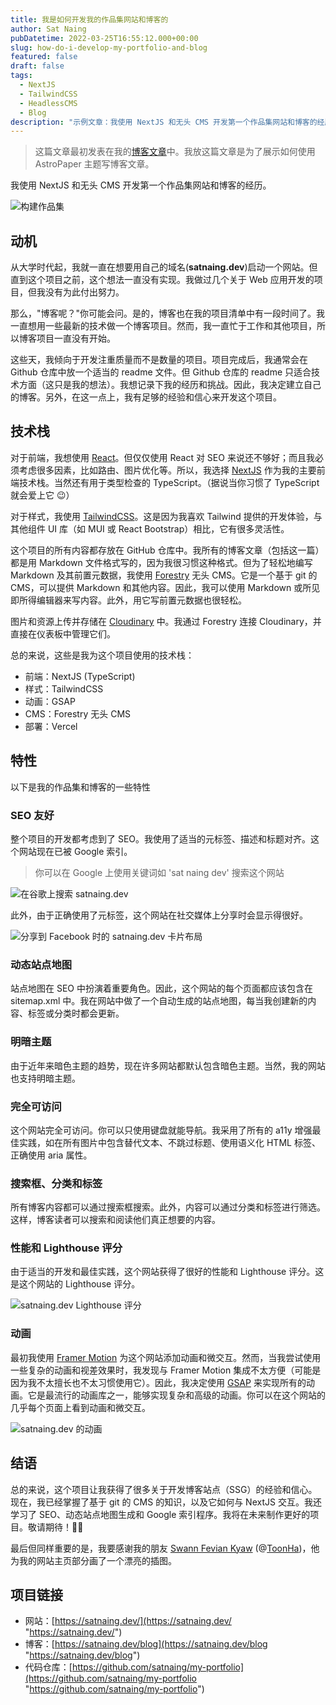 ```yaml
---
title: 我是如何开发我的作品集网站和博客的
author: Sat Naing
pubDatetime: 2022-03-25T16:55:12.000+00:00
slug: how-do-i-develop-my-portfolio-and-blog
featured: false
draft: false
tags:
  - NextJS
  - TailwindCSS
  - HeadlessCMS
  - Blog
description: "示例文章：我使用 NextJS 和无头 CMS 开发第一个作品集网站和博客的经历。"
---
```


> 这篇文章最初发表在我的[博客文章](https://satnaing.dev/blog/posts/how-do-i-develop-my-portfolio-and-blog)中。我放这篇文章是为了展示如何使用 AstroPaper 主题写博客文章。

我使用 NextJS 和无头 CMS 开发第一个作品集网站和博客的经历。

![构建作品集](https://satnaing.dev/_ipx/w_2048,q_75/https%3A%2F%2Fres.cloudinary.com%2Fnoezectz%2Fimage%2Fupload%2Fv1653050141%2FSatNaing%2Fblog_at_cafe_ei1wf4.jpg?url=https%3A%2F%2Fres.cloudinary.com%2Fnoezectz%2Fimage%2Fupload%2Fv1653050141%2FSatNaing%2Fblog_at_cafe_ei1wf4.jpg&w=2048&q=75)

## 动机

从大学时代起，我就一直在想要用自己的域名(**satnaing.dev**)启动一个网站。但直到这个项目之前，这个想法一直没有实现。我做过几个关于 Web 应用开发的项目，但我没有为此付出努力。

那么，"博客呢？"你可能会问。是的，博客也在我的项目清单中有一段时间了。我一直想用一些最新的技术做一个博客项目。然而，我一直忙于工作和其他项目，所以博客项目一直没有开始。

这些天，我倾向于开发注重质量而不是数量的项目。项目完成后，我通常会在 Github 仓库中放一个适当的 readme 文件。但 Github 仓库的 readme 只适合技术方面（这只是我的想法）。我想记录下我的经历和挑战。因此，我决定建立自己的博客。另外，在这一点上，我有足够的经验和信心来开发这个项目。

## 技术栈

对于前端，我想使用 [React](https://reactjs.org/ "React 官方网站")。但仅仅使用 React 对 SEO 来说还不够好；而且我必须考虑很多因素，比如路由、图片优化等。所以，我选择 [NextJS](https://nextjs.org/ "NextJS 官方网站") 作为我的主要前端技术栈。当然还有用于类型检查的 TypeScript。（据说当你习惯了 TypeScript 就会爱上它 😉）

对于样式，我使用 [TailwindCSS](https://tailwindcss.com/ "Tailwind CSS 官方网站")。这是因为我喜欢 Tailwind 提供的开发体验，与其他组件 UI 库（如 MUI 或 React Bootstrap）相比，它有很多灵活性。

这个项目的所有内容都存放在 GitHub 仓库中。我所有的博客文章（包括这一篇）都是用 Markdown 文件格式写的，因为我很习惯这种格式。但为了轻松地编写 Markdown 及其前置元数据，我使用 [Forestry](https://forestry.io/ "Forestry 官方网站") 无头 CMS。它是一个基于 git 的 CMS，可以提供 Markdown 和其他内容。因此，我可以使用 Markdown 或所见即所得编辑器来写内容。此外，用它写前置元数据也很轻松。

图片和资源上传并存储在 [Cloudinary](https://cloudinary.com/ "Cloudinary 官方网站") 中。我通过 Forestry 连接 Cloudinary，并直接在仪表板中管理它们。

总的来说，这些是我为这个项目使用的技术栈：

- 前端：NextJS (TypeScript)
- 样式：TailwindCSS
- 动画：GSAP
- CMS：Forestry 无头 CMS
- 部署：Vercel

## 特性

以下是我的作品集和博客的一些特性

### SEO 友好

整个项目的开发都考虑到了 SEO。我使用了适当的元标签、描述和标题对齐。这个网站现在已被 Google 索引。

> 你可以在 Google 上使用关键词如 'sat naing dev' 搜索这个网站

![在谷歌上搜索 satnaing.dev](https://res.cloudinary.com/noezectz/image/upload/v1648231400/SatNaing/satnaing-on-google_asflq6.png "satnaing.dev 已被索引")

此外，由于正确使用了元标签，这个网站在社交媒体上分享时会显示得很好。

![分享到 Facebook 时的 satnaing.dev 卡片布局](https://res.cloudinary.com/noezectz/image/upload/v1653106955/SatNaing/satnaing-dev-share-on-facebook_1_zjoehx.png "分享到 Facebook 时的卡片布局")

### 动态站点地图

站点地图在 SEO 中扮演着重要角色。因此，这个网站的每个页面都应该包含在 sitemap.xml 中。我在网站中做了一个自动生成的站点地图，每当我创建新的内容、标签或分类时都会更新。

### 明暗主题

由于近年来暗色主题的趋势，现在许多网站都默认包含暗色主题。当然，我的网站也支持明暗主题。

### 完全可访问

这个网站完全可访问。你可以只使用键盘就能导航。我采用了所有的 a11y 增强最佳实践，如在所有图片中包含替代文本、不跳过标题、使用语义化 HTML 标签、正确使用 aria 属性。

### 搜索框、分类和标签

所有博客内容都可以通过搜索框搜索。此外，内容可以通过分类和标签进行筛选。这样，博客读者可以搜索和阅读他们真正想要的内容。

### 性能和 Lighthouse 评分

由于适当的开发和最佳实践，这个网站获得了很好的性能和 Lighthouse 评分。这是这个网站的 Lighthouse 评分。

![satnaing.dev Lighthouse 评分](https://user-images.githubusercontent.com/53733092/159957822-7082e459-11e9-4616-8f1e-49d0881f7cbb.png "satnaing.dev Lighthouse 评分")

### 动画

最初我使用 [Framer Motion](https://www.framer.com/motion/ "Framer Motion") 为这个网站添加动画和微交互。然而，当我尝试使用一些复杂的动画和视差效果时，我发现与 Framer Motion 集成不太方便（可能是因为我不太擅长也不太习惯使用它）。因此，我决定使用 [GSAP](https://greensock.com/ "GSAP 动画库") 来实现所有的动画。它是最流行的动画库之一，能够实现复杂和高级的动画。你可以在这个网站的几乎每个页面上看到动画和微交互。

![satnaing.dev 的动画](https://res.cloudinary.com/noezectz/image/upload/v1653108324/SatNaing/ezgif.com-gif-maker_2_hehtlm.gif "satnaing.dev 网站")

## 结语

总的来说，这个项目让我获得了很多关于开发博客站点（SSG）的经验和信心。现在，我已经掌握了基于 git 的 CMS 的知识，以及它如何与 NextJS 交互。我还学习了 SEO、动态站点地图生成和 Google 索引程序。我将在未来制作更好的项目。敬请期待！✌🏻

最后但同样重要的是，我要感谢我的朋友 [Swann Fevian Kyaw](https://www.facebook.com/bon.zai.3910 "Swann Fevian Kyaw 的 Facebook 账号") (@[ToonHa](https://www.facebook.com/ToonHa-102639465752883 "ToonHa Facebook 页面"))，他为我的网站主页部分画了一个漂亮的插图。

## 项目链接

- 网站：[https://satnaing.dev/](https://satnaing.dev/ "https://satnaing.dev/")
- 博客：[https://satnaing.dev/blog](https://satnaing.dev/blog "https://satnaing.dev/blog")
- 代码仓库：[https://github.com/satnaing/my-portfolio](https://github.com/satnaing/my-portfolio "https://github.com/satnaing/my-portfolio")
